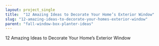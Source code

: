 ```yaml
---
layout: project_single
title:  "12 Amazing Ideas to Decorate Your Home’s Exterior Window"
slug: "12-amazing-ideas-to-decorate-your-homes-exterior-window"
parent: "fall-window-box-planter-ideas"
---
```

12 Amazing Ideas to Decorate Your Home’s Exterior Window